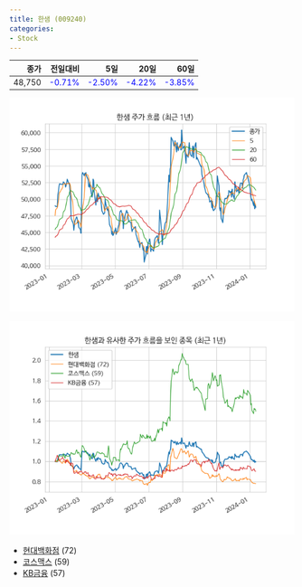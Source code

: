 ```yaml
---
title: 한샘 (009240)
categories:
- Stock
---
```


|종가|전일대비|5일|20일|60일|
|---:|-------:|--:|---:|---:|
|48,750|<span style="color: blue">-0.71%</span>|<span style="color: blue">-2.50%</span>|<span style="color: blue">-4.22%</span>|<span style="color: blue">-3.85%</span>|


<!-- more -->

![009240](/assets/images/stock/009240.png)

![009240](/assets/images/stock/009240_sim.png)

- [현대백화점](/stock/069960/) (72)
- [코스맥스](/stock/192820/) (59)
- [KB금융](/stock/105560/) (57)